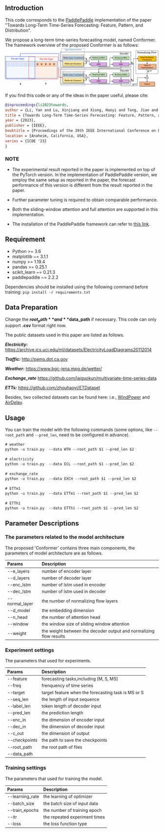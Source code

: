 
## Introduction

This code corresponds to the [PaddlePaddle](https://www.paddlepaddle.org.cn/en) implementation of the paper "Towards Long-Term Time-Series Forecasting: Feature, Pattern, and Distribution".


We propose a long-term time-series forecasting model, named Conformer.
The framework overview of the proposed Conformer is as follows:
![model](figure/frame.jpg)


If you find this code or any of the ideas in the paper useful, please cite:

```bibtex
@inproceedings{li2023towards,
author = {Li, Yan and Lu, Xinjiang and Xiong, Haoyi and Tang, Jian and Su, Jiantao and Jin, Bo and Dou, Dejing},
title = {Towards Long-Term Time-Series Forecasting: Feature, Pattern, and Distribution},
year = {2023},
publisher = {IEEE},
booktitle = {Proceedings of the 39th IEEE International Conference on Data Engineering},
location = {Anaheim, California, USA},
series = {ICDE '23}
}
``` 


### NOTE

* The experimental result reported in the paper is implemented on top of the PyTorch version. 
In the implementation of PaddlePaddle version, we employ the same setup as reported in the paper,
the forecast performance of this version is different from the result reported in the paper.

* Further parameter tuning is required to obtain comparable performance.

* Both the sliding-window attention and full attention are supported in this implementation.

* The installation of the PaddlePaddle framework can refer to 
[this link](https://www.paddlepaddle.org.cn/documentation/docs/en/install/index_en.html).


## Requirement

* Python >= 3.6
* matplotlib ~= 3.1.1
* numpy >= 1.19.4
* pandas >= 0.25.1
* scikit_learn ~= 0.21.3
* paddlepaddle ~= 2.2.2

Dependencies should be installed using the following command before training:
`
    pip install -r requirements.txt
`

## Data Preparation

Change the **$root_path** and **$data_path** if necessary. 
This code can only support **.csv** format right now. 

The public datasets used in this paper are listed as follows.

***Electricity:*** https://archive.ics.uci.edu/ml/datasets/ElectricityLoadDiagrams20112014

***Traffic:*** http://pems.dot.ca.gov

***Weather:*** https://www.bgc-jena.mpg.de/wetter/

***Exchange_rate*** https://github.com/laiguokun/multivariate-time-series-data

***ETTs:*** https://github.com/zhouhaoyi/ETDataset

Besides, two collected datasets can be found here: i.e.,
[WindPower](../../paddlespatial/datasets/WindPower) and [AirDelay](../../paddlespatial/datasets/AirDelay).


## Usage

You can train the model with the following commands 
(some options, like `--root_path` and `--pred_len`, need to be configured in advance).

```
# weather
python -u train.py  --data WTH --root_path $1 --pred_len $2

# electricity
python -u train.py  --data ECL --root_path $1 --pred_len $2

# exchange_rate
python -u train.py  --data EXCH --root_path $1 --pred_len $2

# ETTm1
python -u train.py  --data ETTm1 --root_path $1 --pred_len $2

# ETTh1
python -u train.py  --data ETTh1 --root_path $1 --pred_len $2

```


## Parameter Descriptions

### The parameters related to the model architecture

The proposed 'Conformer' contains three main components, 
the parameters of model architecture are as follows.

| Params            | Description                                                        |
|:------------------|:-------------------------------------------------------------------|
| --e_layers        | number of encoder layer                                            |
| --d_layers        | number of decoder layer                                            |
| --enc_lstm        | number of lstm used in encoder                                     |
| --dec_lstm        | number of lstm used in decoder                                     |
| --normal_layer    | the number of normalizing flow layers                              |
| --d_model         | the embedding dimension                                            |
| --n_head          | the number of attention head                                       |
| --window          | the window size of sliding window attention                        |
| --weight          | the weight between the decoder output and normalizing flow results |


### Experiment settings

The parameters that used for experiments.

| Params        | Description                                         |
|:--------------|:----------------------------------------------------|
| --feature     | forecasting tasks,including [M, S, MS]              |
| --freq        | frenquency of time series                           |
| --target      | target feature when the forecasting task is MS or S |
| --seq_len     | the length of input sequence                        |
| --label_len   | token length of decoder input                       |
| --pred_len    | the prediction length                               |
| --enc_in      | the dimension of encoder input                      |
| --dec_in      | the dimension of decoder input                      |
| --c_out       | the dimension of output                             |
| --checkpoints | the path to save the checkpoints                    |
| --root_path   | the root path of files                              |
| --data_path   | 


### Training settings 

The parameters that used for training the model.

| Params          | Description                   |
|:----------------|:------------------------------|
| --learning_rate | the learning of optimizer     |
| --batch_size    | the batch size of input data  |
| --train_epochs  | the number of training epoch  |
| --itr           | the repeated experiment times |
| --loss          | the loss function type        |







